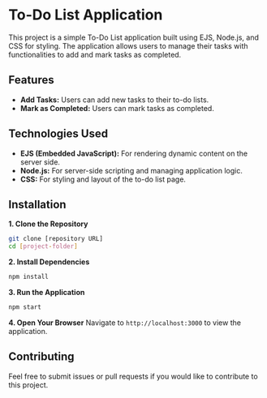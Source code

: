 # To-Do List Application
This project is a simple To-Do List application built using EJS, Node.js, and CSS for styling. The application allows users to manage their tasks with functionalities to add and mark tasks as completed.
## Features
* **Add Tasks:** Users can add new tasks to their to-do lists.
* **Mark as Completed:** Users can mark tasks as completed.
## Technologies Used
* **EJS (Embedded JavaScript):** For rendering dynamic content on the server side.
* **Node.js:** For server-side scripting and managing application logic.
* **CSS:** For styling and layout of the to-do list page.
## Installation
**1. Clone the Repository**
```bash
git clone [repository URL]
cd [project-folder]
```
**2. Install Dependencies**
```bash
npm install
```
**3. Run the Application**
```bash
npm start
```
**4. Open Your Browser**
Navigate to ```http://localhost:3000``` to view the application.
## Contributing
Feel free to submit issues or pull requests if you would like to contribute to this project.
